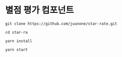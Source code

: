 # 별점 평가 컴포넌트
```
git clone https://github.com/juunone/star-rate.git

cd star-ra

yarn install

yarn start
```
